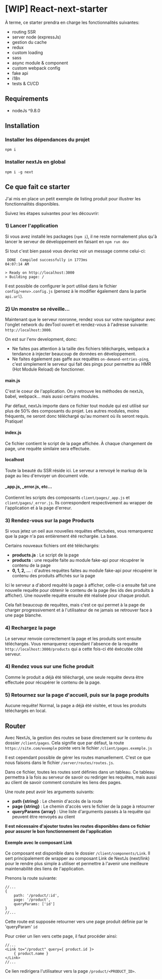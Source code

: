# [WIP] React-next-starter

À terme, ce starter prendra en charge les fonctionnalités suivantes:

- routing SSR
- server node (expressJs)
- gestion du cache
- redux
- custom loading
- sass
- async module & component
- custom webpack config
- fake api
- i18n
- tests & CI/CD

## Requirements

- nodeJs ^9.8.0


## Installation

### Installer les dépendances du projet
`npm i`

### Installer nextJs en global

`npm i -g next`


## Ce que fait ce starter

J'ai mis en place un petit exemple de listing produit pour illustrer les fonctionnalités disponibles.

Suivez les étapes suivantes pour les découvrir:

### 1) Lancer l'application

Si vous avez installé les packages (`npm i`), il ne reste normalement plus qu'à lancer le serveur de développement
en faisant en `npm run dev`

Si tout c'est bien passé vous devriez voir un message comme celui-ci:

```
 DONE  Compiled successfully in 1773ms                                                         04:07:14 AM

> Ready on http://localhost:3000
> Building page: /

```

Il est possible de configurer le port utilisé dans le fichier `config/<env>.config.js` 
(pensez à le modifier également dans la partie `api.url`).

### 2) Un monstre se réveille...

Maintenant que le serveur ronronne, rendez vous sur votre navigateur avec l'onglet 
network du devTool ouvert et rendez-vous à l'adresse suivante: `http://localhost:3000`.

On est sur l'env development, donc:
- Ne faites pas attention à la taille des fichiers téléchargés, webpack a tendance à injecter
beaucoup de données en développement.
- Ne faites également pas gaffe aux requêtes `on-demand-entries-ping`, 
c'est simplement le serveur qui fait des pings pour permettre au HMR (Hot Module Reload) de fonctionner.


#### main.js

C'est le coeur de l'application. On y retrouve les méthodes de nextJs, babel, webpack... mais aussi
certains modules. 

Par défaut, nextJs importe dans ce fichier tout module qui est utilisé sur plus de
50% des composants du projet. Les autres modules, moins fréquents, ne seront donc téléchargé qu'au moment
où ils seront requis. Pratique!

#### index.js

Ce fichier contient le script de la page affichée. À chaque changement de page, une requête similaire
sera effectuée.
 
 
#### localhost

Toute la beauté du SSR réside ici. Le serveur a renvoyé le markup de la page au lieu d'envoyer un document vide. 

#### _app.js, _error.js, etc...

Contiennt les scripts des composants `client/pages/_app.js` et `client/pages/_error.js`. Ils correspondent
respectivement au wrapper de l'application et à la page d'erreur. 

### 3) Rendez-vous sur la page Products

Si vous jetez un oeil aux nouvelles requêtes effectuées, vous remarquerez que la page n'a pas entièrement été rechargée. La base.

Certains nouveaux fichiers ont été téléchargés:
- **products.js** : Le script de la page
- **products** : une requête faite au module fake-api pour récupérer le contenu de la page
- **0, 1, 2, ...** : d'autres requêtes faites au module fake-api pour récupérer le contenu des produits affichés sur la page  

Ici le serveur a d'abord requêté la page à afficher, celle-ci a ensuite fait une nouvelle requête pour
obtenir le contenu de la page (les ids des produits à afficher). Une nouvelle requête ensuite été réalisée
pour chaque produit.

Cela fait beaucoup de requêtes, mais c'est ce qui permet à la page de charger progressivement et à l'utilisateur
de ne jamais se retrouver face à une page blanche.

### 4) Rechargez la page

Le serveur renvoie correctement la page et les produits sont ensuite téléchargés. Vous remarquerez
cependant l'absence de la requête `http://localhost:3000/products` qui a cette fois-ci été éxécutée
côté serveur.

### 4) Rendez vous sur une fiche produit

Comme le produit a déjà été téléchargé, une seule requête devra être effectuée pour récupérer
le contenu de la page.

### 5) Retournez sur la page d'accueil, puis sur la page produits

Aucune requête! Normal, la page a déjà été visitée, et tous les produits téléchargés en local.

## Router

Avec NextJs, la gestion des routes se base directement sur le contenu du dossier `/client/pages`.
Cela signifie que par défaut, la route `https://site.com/exemple` pointe vers le fichier `/client/pages.exemple.js`

Il est cependant possible de gérer les routes manuellement. C'est ce que nous faisons dans le fichier `/server/routes/routes.js`.


Dans ce fichier, toutes les routes sont définies dans un tableau. Ce tableau permettra à la fois au serveur de savoir
ou rediriger les requêtes, mais aussi au client de savoir comment constuire les liens des pages.

Une route peut avoir les arguments suivants: 

- **path {string}** : Le chemin d'accès de la route
- **page {string}** : Le chemin d'accès vers le fichier de la page à retourner
- **queryParams {array}** : Une liste d'arguments passés à la requête qui peuvent être renvoyés au client

**Il est nécessaire d'ajouter toutes les routes disponibles dans ce fichier pour assurer le bon fonctionnement de l'application**


#### Exemple avec le composant Link

Ce composant est disponible dans le dossier `/client/components/Link`. Il sert principalement de wrapper au
composant Link de NextJs (next/link) pour le rendre plus simple à utiliser et permettre à l'avenir une meilleure
maintenabilité des liens de l'application.

Prenons la route suivante:

```
//...
{
    path: '/product/:id',
    page: '/product',
    queryParams: ['id']
}
//...
```

Cette route est supposée retourner vers une page produit définie par le 'queryParam' `id`

Pour créer un lien vers cette page, il faut procéder ainsi:

```
//...
<Link to="/product" query={ product.id }>
    { product.name }
</Link>
//...

```

Ce lien redirigera l'utilisateur vers la page `/product/<PRODUCT_ID>`. 
